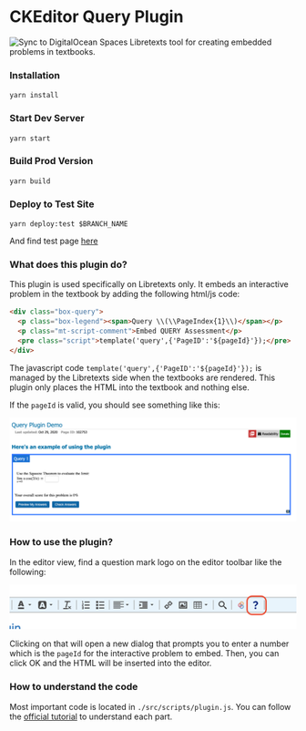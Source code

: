 # CKEditor Query Plugin
![Sync to DigitalOcean Spaces](https://github.com/LibreTexts/ckeditor-query-plugin/workflows/Sync%20to%20DigitalOcean%20Spaces/badge.svg)
Libretexts tool for creating embedded problems in textbooks.

### Installation

```
yarn install
```

### Start Dev Server

```
yarn start
```

### Build Prod Version

```
yarn build
```

### Deploy to Test Site

```
yarn deploy:test $BRANCH_NAME
```

And find test page [here](https://query.libretexts.org/Development/Query_Plugin_Demo)

### What does this plugin do?

This plugin is used specifically on Libretexts only. It embeds an interactive problem in the textbook by adding the following html/js code:

```html
<div class="box-query">
  <p class="box-legend"><span>Query \\(\\PageIndex{1}\\)</span></p>
  <p class="mt-script-comment">Embed QUERY Assessment</p>
  <pre class="script">template('query',{'PageID':'${pageId}'});</pre>
</div>
```

The javascript code `template('query',{'PageID':'${pageId}'});` is managed by the Libretexts side when the textbooks are rendered. This plugin only places the HTML into the textbook and nothing else.

If the `pageId` is valid, you should see something like this:

![working example](document_visuals/example.png)

### How to use the plugin?

In the editor view, find a question mark logo on the editor toolbar like the following:

![toolbar](document_visuals/toolbar.png)

Clicking on that will open a new dialog that prompts you to enter a number which is the `pageId` for the interactive problem to embed. Then, you can click OK and the HTML will be inserted into the editor.

### How to understand the code

Most important code is located in `./src/scripts/plugin.js`. You can follow the [official tutorial](https://ckeditor.com/docs/ckeditor4/latest/guide/plugin_sdk_sample_1.html) to understand each part.

